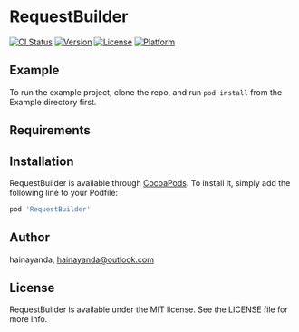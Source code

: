 # RequestBuilder

[![CI Status](https://img.shields.io/travis/hainayanda/RequestBuilder.svg?style=flat)](https://travis-ci.org/hainayanda/RequestBuilder)
[![Version](https://img.shields.io/cocoapods/v/RequestBuilder.svg?style=flat)](https://cocoapods.org/pods/RequestBuilder)
[![License](https://img.shields.io/cocoapods/l/RequestBuilder.svg?style=flat)](https://cocoapods.org/pods/RequestBuilder)
[![Platform](https://img.shields.io/cocoapods/p/RequestBuilder.svg?style=flat)](https://cocoapods.org/pods/RequestBuilder)

## Example

To run the example project, clone the repo, and run `pod install` from the Example directory first.

## Requirements

## Installation

RequestBuilder is available through [CocoaPods](https://cocoapods.org). To install
it, simply add the following line to your Podfile:

```ruby
pod 'RequestBuilder'
```

## Author

hainayanda, hainayanda@outlook.com

## License

RequestBuilder is available under the MIT license. See the LICENSE file for more info.
